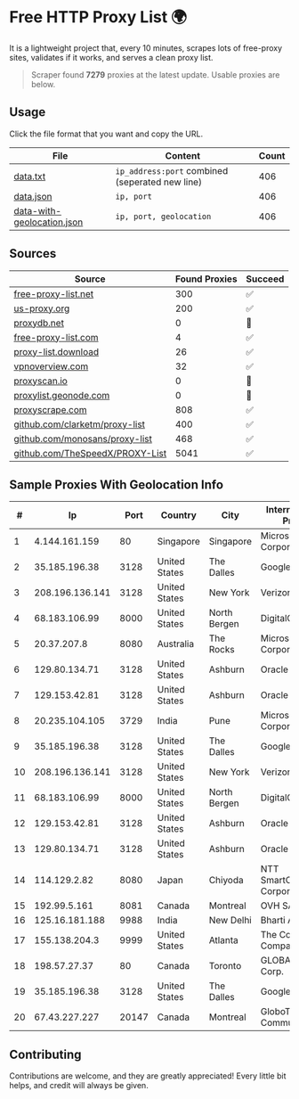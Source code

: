 
# Free HTTP Proxy List 🌍

It is a lightweight project that, every 10 minutes, scrapes lots of free-proxy sites, validates if it works, and serves a clean proxy list.


> Scraper found **7279** proxies at the latest update. Usable proxies are below.

## Usage

Click the file format that you want and copy the URL.


|File|Content|Count|
|----|-------|-----|
|[data.txt](https://raw.githubusercontent.com/themiralay/Proxy-List-World/master/data.txt)|`ip_address:port` combined (seperated new line)|406|
|[data.json](https://raw.githubusercontent.com/themiralay/Proxy-List-World/master/data.json)|`ip, port`|406|
|[data-with-geolocation.json](https://raw.githubusercontent.com/themiralay/Proxy-List-World/master/data-with-geolocation.json)|`ip, port, geolocation`|406|

## Sources

|Source|Found Proxies|Succeed|
|------|-------------|-------|
|[free-proxy-list.net](https://free-proxy-list.net)|300|✅|
|[us-proxy.org](https://www.us-proxy.org)|200|✅|
|[proxydb.net](http://proxydb.net)|0|🚫|
|[free-proxy-list.com](https://free-proxy-list.com/?page=&port=&type%5B%5D=http&type%5B%5D=https&up_time=0&search=Search)|4|✅|
|[proxy-list.download](https://www.proxy-list.download/HTTP)|26|✅|
|[vpnoverview.com](https://vpnoverview.com/privacy/anonymous-browsing/free-proxy-servers)|32|✅|
|[proxyscan.io](https://www.proxyscan.io)|0|🚫|
|[proxylist.geonode.com](https://proxylist.geonode.com/api/proxy-list?limit=300&page=1&sort_by=lastChecked&sort_type=desc&protocols=http,https)|0|🚫|
|[proxyscrape.com](https://api.proxyscrape.com/v2/?request=displayproxies&protocol=http&timeout=10000&country=all&ssl=all&anonymity=all)|808|✅|
|[github.com/clarketm/proxy-list](https://raw.githubusercontent.com/clarketm/proxy-list/master/proxy-list-raw.txt)|400|✅|
|[github.com/monosans/proxy-list](https://raw.githubusercontent.com/monosans/proxy-list/main/proxies/http.txt)|468|✅|
|[github.com/TheSpeedX/PROXY-List](https://raw.githubusercontent.com/TheSpeedX/PROXY-List/master/http.txt)|5041|✅|


## Sample Proxies With Geolocation Info

|#|Ip|Port|Country|City|Internet Service Provider|
|-|--|----|-------|----|-------------------------|
|1|4.144.161.159|80|Singapore|Singapore|Microsoft Corporation|
|2|35.185.196.38|3128|United States|The Dalles|Google LLC|
|3|208.196.136.141|3128|United States|New York|Verizon Business|
|4|68.183.106.99|8000|United States|North Bergen|DigitalOcean, LLC|
|5|20.37.207.8|8080|Australia|The Rocks|Microsoft Corporation|
|6|129.80.134.71|3128|United States|Ashburn|Oracle Corporation|
|7|129.153.42.81|3128|United States|Ashburn|Oracle Corporation|
|8|20.235.104.105|3729|India|Pune|Microsoft Corporation|
|9|35.185.196.38|3128|United States|The Dalles|Google LLC|
|10|208.196.136.141|3128|United States|New York|Verizon Business|
|11|68.183.106.99|8000|United States|North Bergen|DigitalOcean, LLC|
|12|129.153.42.81|3128|United States|Ashburn|Oracle Corporation|
|13|129.80.134.71|3128|United States|Ashburn|Oracle Corporation|
|14|114.129.2.82|8080|Japan|Chiyoda|NTT SmartConnect Corporation|
|15|192.99.5.161|8081|Canada|Montreal|OVH SAS|
|16|125.16.181.188|9988|India|New Delhi|Bharti Airtel|
|17|155.138.204.3|9999|United States|Atlanta|The Constant Company|
|18|198.57.27.37|80|Canada|Toronto|GLOBALTELEHOST Corp.|
|19|35.185.196.38|3128|United States|The Dalles|Google LLC|
|20|67.43.227.227|20147|Canada|Montreal|GloboTech Communications|



## Contributing

Contributions are welcome, and they are greatly appreciated! Every
little bit helps, and credit will always be given.

